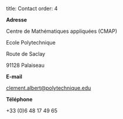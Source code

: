 title: Contact
order: 4

**Adresse**

Centre de Mathématiques appliquées (CMAP)

Ecole Polytechnique

Route de Saclay

91128 Palaiseau

**E-mail**

clement.albert@polytechnique.edu

**Téléphone**

+33 (0)6 48 17 49 65



